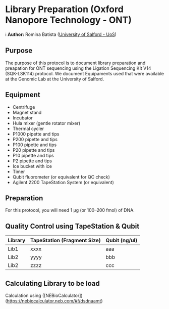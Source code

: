 Library Preparation (Oxford Nanopore Technology - ONT)
==========================================

:information_source: **Author:** Romina Batista ([University of Salford - UoS](https://hub.salford.ac.uk/rotcotm/))


Purpose
-------

The purpose of this protocol is to document library preparation and preapation for ONT sequencing using the Ligation Sequencing Kit V14 (SQK-LSK114) protocol. We document Equipaments used that were available at the Genomic Lab at the University of Salford. 


Equipment
---------

* Centrifuge
* Magnet stand 
* Incubator
* Hula mixer (gentle rotator mixer) 
* Thermal cycler
* P1000 pipette and tips
* P200 pipette and tips
* P100 pipette and tips
* P20 pipette and tips
* P10 pipette and tips
* P2 pipette and tips
* Ice bucket with ice
* Timer
* Qubit fluorometer (or equivalent for QC check)
* Agilent 2200 TapeStation System (or equivalent)


Preparation
-----------

For this protocol, you will need 1 μg (or 100–200 fmol) of DNA.


Quality Control using TapeStation & Qubit
-----------


| **Library**	    | **TapeStation (Fragment Size)**  | **Qubit 	(ng/ul)**	|
| ------------- | ------------- | ------------- |
| Lib1  	    | xxxx  | aaa  |
| Lib2 		    | yyyy  | bbb  |
| Lib2  		| zzzz  | ccc  |


Calculating Library to be load
-----------

Calculation using ([NEBioCalculator])(https://nebiocalculator.neb.com/#!/dsdnaamt)


